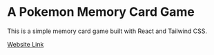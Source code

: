# A Pokemon Memory Card Game

This is a simple memory card game built with React and Tailwind CSS.

<a href='https://pokemon-memory-game-510.pages.dev'>Website Link<a/>
